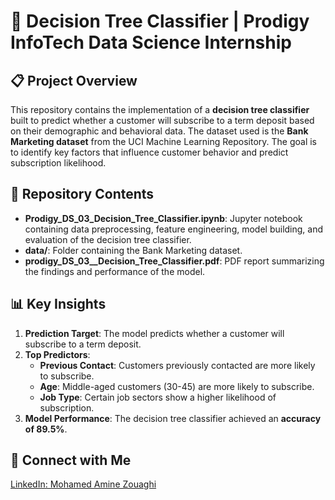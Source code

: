 # 🌳 Decision Tree Classifier | Prodigy InfoTech Data Science Internship

## 📋 Project Overview
This repository contains the implementation of a **decision tree classifier** built to predict whether a customer will subscribe to a term deposit based on their demographic and behavioral data. The dataset used is the **Bank Marketing dataset** from the UCI Machine Learning Repository. The goal is to identify key factors that influence customer behavior and predict subscription likelihood.

## 📂 Repository Contents
- **Prodigy_DS_03_Decision_Tree_Classifier.ipynb**: Jupyter notebook containing data preprocessing, feature engineering, model building, and evaluation of the decision tree classifier.
- **data/**: Folder containing the Bank Marketing dataset.
- **prodigy_DS_03__Decision_Tree_Classifier.pdf**: PDF report summarizing the findings and performance of the model.

## 📊 Key Insights
1. **Prediction Target**: The model predicts whether a customer will subscribe to a term deposit.
2. **Top Predictors**:
   - **Previous Contact**: Customers previously contacted are more likely to subscribe.
   - **Age**: Middle-aged customers (30-45) are more likely to subscribe.
   - **Job Type**: Certain job sectors show a higher likelihood of subscription.
3. **Model Performance**: The decision tree classifier achieved an **accuracy of 89.5%**.

## 🤝 Connect with Me
[LinkedIn: Mohamed Amine Zouaghi](https://www.linkedin.com/in/mohamed-amine-zouaghi-500210225/)
